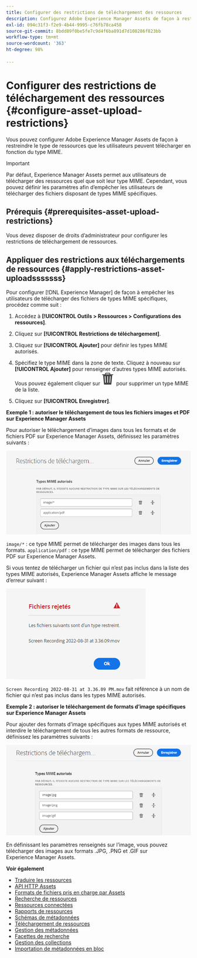 ```yaml
---
title: Configurer des restrictions de téléchargement des ressources
description: Configurez Adobe Experience Manager Assets de façon à restreindre le type de ressources que les utilisateurs peuvent télécharger en fonction du type MIME. Cela permet d’éviter les téléchargements accidentels de fichiers à un format indésirable ou malveillants.
exl-id: 094c31f3-f2e9-4b44-9995-c76fb78ca458
source-git-commit: 8bdd89f0be5fe7c9d4f6ba891d7d108286f823bb
workflow-type: tm+mt
source-wordcount: '363'
ht-degree: 98%

---
```


# Configurer des restrictions de téléchargement des ressources {#configure-asset-upload-restrictions}

Vous pouvez configurer Adobe Experience Manager Assets de façon à restreindre le type de ressources que les utilisateurs peuvent télécharger en fonction du type MIME.

>[!IMPORTANT]
>
>Par défaut, Experience Manager Assets permet aux utilisateurs de télécharger des ressources quel que soit leur type MIME. Cependant, vous pouvez définir les paramètres afin d’empêcher les utilisateurs de télécharger des fichiers disposant de types MIME spécifiques.

## Prérequis {#prerequisites-asset-upload-restrictions}

Vous devez disposer de droits d’administrateur pour configurer les restrictions de téléchargement de ressources.

## Appliquer des restrictions aux téléchargements de ressources {#apply-restrictions-asset-uploadsssssss}

Pour configurer [!DNL Experience Manager] de façon à empêcher les utilisateurs de télécharger des fichiers de types MIME spécifiques, procédez comme suit :

1. Accédez à **[!UICONTROL Outils > Ressources > Configurations des ressources]**.

1. Cliquez sur **[!UICONTROL Restrictions de téléchargement]**.

1. Cliquez sur **[!UICONTROL Ajouter]** pour définir les types MIME autorisés.

1. Spécifiez le type MIME dans la zone de texte. Cliquez à nouveau sur **[!UICONTROL Ajouter]** pour renseigner d’autres types MIME autorisés. Vous pouvez également cliquer sur ![icône de suppression](assets/delete-icon.svg) pour supprimer un type MIME de la liste.

1. Cliquez sur **[!UICONTROL Enregistrer]**.

**Exemple 1 : autoriser le téléchargement de tous les fichiers images et PDF sur Experience Manager Assets**

Pour autoriser le téléchargement d’images dans tous les formats et de fichiers PDF sur Experience Manager Assets, définissez les paramètres suivants :

![Restrictions de téléchargement des ressources](assets/asset-upload-restrictions.png)

`image/*` : ce type MIME permet de télécharger des images dans tous les formats. `application/pdf` : ce type MIME permet de télécharger des fichiers PDF sur Experience Manager Assets.

Si vous tentez de télécharger un fichier qui n’est pas inclus dans la liste des types MIME autorisés, Experience Manager Assets affiche le message d’erreur suivant :

![Fichiers restreints](assets/asset-upload-restricted-files.png)

`Screen Recording 2022-08-31 at 3.36.09 PM.mov` fait référence à un nom de fichier qui n’est pas inclus dans les types MIME autorisés.

**Exemple 2 : autoriser le téléchargement de formats d’image spécifiques sur Experience Manager Assets**

Pour ajouter des formats d’image spécifiques aux types MIME autorisés et interdire le téléchargement de tous les autres formats de ressource, définissez les paramètres suivants :

![Restrictions des ressources](assets/asset-restrictions.png)

En définissant les paramètres renseignés sur l’image, vous pouvez télécharger des images aux formats .JPG, .PNG et .GIF sur Experience Manager Assets.

**Voir également**

* [Traduire les ressources](translate-assets.md)
* [API HTTP Assets](mac-api-assets.md)
* [Formats de fichiers pris en charge par Assets](file-format-support.md)
* [Recherche de ressources](search-assets.md)
* [Ressources connectées](use-assets-across-connected-assets-instances.md)
* [Rapports de ressources](asset-reports.md)
* [Schémas de métadonnées](metadata-schemas.md)
* [Téléchargement de ressources](download-assets-from-aem.md)
* [Gestion des métadonnées](manage-metadata.md)
* [Facettes de recherche](search-facets.md)
* [Gestion des collections](manage-collections.md)
* [Importation de métadonnées en bloc](metadata-import-export.md)
